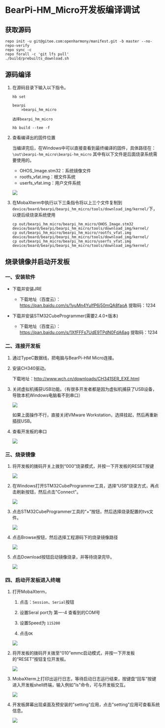# BearPi-HM_Micro开发板编译调试

## 获取源码
```
repo init -u git@gitee.com:openharmony/manifest.git -b master --no-repo-verify
repo sync -c
repo forall -c 'git lfs pull'
./build/prebuilts_download.sh
```
## 源码编译

1. 在源码目录下输入以下指令。
    ```
    hb set

    bearpi
        >bearpi_hm_micro

    选择bearpi_hm_micro

    hb build --tee -f
    ```

2. 查看编译出的固件位置

    当编译完后，在Windows中可以直接查看到最终编译的固件，具体路径在：
    `\out\bearpi-hm_micro\bearpi-hm_micro`
    其中有以下文件是后面烧录系统需要使用的。
    
    * OHOS_Image.stm32：系统镜像文件
    * rootfs_vfat.img：根文件系统
    * userfs_vfat.img：用户文件系统


    ![](figures/查看编译输出文件.png)

3. 在MobaXterm中执行以下三条指令将以上三个文件复制到`device/board/bearpi/bearpi_hm_micro/tools/download_img/kernel/`下，以便后续烧录系统使用

    ```
    cp out/bearpi_hm_micro/bearpi_hm_micro/OHOS_Image.stm32 device/board/bearpi/bearpi_hm_micro/tools/download_img/kernel/
    cp out/bearpi_hm_micro/bearpi_hm_micro/rootfs_vfat.img device/board/bearpi/bearpi_hm_micro/tools/download_img/kernel/
    cp out/bearpi_hm_micro/bearpi_hm_micro/userfs_vfat.img device/board/bearpi/bearpi_hm_micro/tools/download_img/kernel/
    ```

## 烧录镜像并启动开发板
### 一、安装软件

- 下载并安装JRE
    - 下载地址（百度云）：https://pan.baidu.com/s/1yuMn4YulfP6j50mQA8faoA 提取码：1234

- 下载并安装STM32CubeProgrammer(需要2.4.0+版本)
    - 下载地址（百度云）：https://pan.baidu.com/s/1XfFFFs7UdE9TPdN0FdA6ag 提取码：1234

### 二、连接开发板

1. 通过TypeC数据线，把电脑与BearPi-HM Micro连接。

2. 安装CH340驱动。

    下载地址：http://www.wch.cn/downloads/CH341SER_EXE.html

3. 关闭虚拟机捕获USB功能。（有很多开发者都是因为虚拟机捕获了USB设备，导致本机Windows电脑看不到串口）

    ![](figures/关闭虚拟机捕获USB.png)

    如果上面操作不行，直接关闭VMware Workstation，选择挂起，然后再重新插拔USB。

4. 查看开发板的串口

    ![](figures/获取到开发板串口号.png)

### 三、烧录镜像

1. 将开发板的拨码开关上拨到“000”烧录模式，并按一下开发板的RESET按键

    ![](figures/进入烧录模式.png)

2. 在Windows打开STM32CubeProgrammer工具，选择“USB”烧录方式，再点击刷新按钮，然后点击"Connect"。

    ![](figures/连接USB.png)

3. 点击STM32CubeProgrammer工具的“+”按钮，然后选择烧录配置的tvs文件。
    
    ![](figures/选择烧录配置文件.png)

4. 点击Browse按钮，然后选择工程源码下的烧录镜像路径

    ![](figures/选择镜像文件路径.png)
    
5. 点击Download按钮启动镜像烧录，并等待烧录完毕。

    ![](figures/烧录镜像.png)

### 四、启动开发板进入终端

1. 打开MobaXterm，
   
    1. 点击：`Session`、`Serial`按钮

    2. 设置Seral port为 第一-4 查看到的COM号

    3. 设置Speed为 `115200`

    4. 点击`OK`


    ![](figures/Mobax_Serial_选择.png)


3. 将开发板的拨码开关拨至“010”emmc启动模式，并按一下开发板的“RESET”按钮复位开发板。

    ![](figures/启动开发板.png)

4. MobaXterm上打印出运行日志，等待启动日志运行结束，按键盘“回车”按键进入开发板shell终端，输入例如"ls"命令，可与开发板交互。

    ![](figures/启动日志.png)

5. 开发板屏幕出现桌面及预安装的"setting"应用，点击"setting"应用可查看系统信息。

    ![](figures/启动桌面.png)